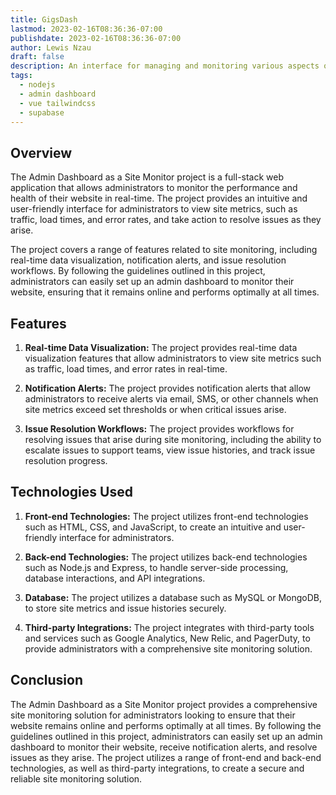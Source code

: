 ```yaml
---
title: GigsDash
lastmod: 2023-02-16T08:36:36-07:00
publishdate: 2023-02-16T08:36:36-07:00
author: Lewis Nzau
draft: false
description: An interface for managing and monitoring various aspects of a system, platform, or application.
tags:
  - nodejs
  - admin dashboard
  - vue tailwindcss
  - supabase
---
```


## Overview

The Admin Dashboard as a Site Monitor project is a full-stack web application that allows administrators to monitor the performance and health of their website in real-time. The project provides an intuitive and user-friendly interface for administrators to view site metrics, such as traffic, load times, and error rates, and take action to resolve issues as they arise.

The project covers a range of features related to site monitoring, including real-time data visualization, notification alerts, and issue resolution workflows. By following the guidelines outlined in this project, administrators can easily set up an admin dashboard to monitor their website, ensuring that it remains online and performs optimally at all times.

## Features

1. **Real-time Data Visualization:** The project provides real-time data visualization features that allow administrators to view site metrics such as traffic, load times, and error rates in real-time.

1. **Notification Alerts:** The project provides notification alerts that allow administrators to receive alerts via email, SMS, or other channels when site metrics exceed set thresholds or when critical issues arise.

1. **Issue Resolution Workflows:** The project provides workflows for resolving issues that arise during site monitoring, including the ability to escalate issues to support teams, view issue histories, and track issue resolution progress.

## Technologies Used

1. **Front-end Technologies:** The project utilizes front-end technologies such as HTML, CSS, and JavaScript, to create an intuitive and user-friendly interface for administrators.

1. **Back-end Technologies:** The project utilizes back-end technologies such as Node.js and Express, to handle server-side processing, database interactions, and API integrations.

1. **Database:** The project utilizes a database such as MySQL or MongoDB, to store site metrics and issue histories securely.

1. **Third-party Integrations:** The project integrates with third-party tools and services such as Google Analytics, New Relic, and PagerDuty, to provide administrators with a comprehensive site monitoring solution.

## Conclusion

The Admin Dashboard as a Site Monitor project provides a comprehensive site monitoring solution for administrators looking to ensure that their website remains online and performs optimally at all times. By following the guidelines outlined in this project, administrators can easily set up an admin dashboard to monitor their website, receive notification alerts, and resolve issues as they arise. The project utilizes a range of front-end and back-end technologies, as well as third-party integrations, to create a secure and reliable site monitoring solution.
